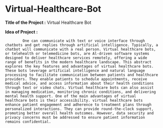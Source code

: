 # Virtual-Healthcare-Bot

**Title of the Project :** Virtual Healthcare Bot

**Idea of Project :** 


            One can communicate with text or voice interface through chatbots and get replies through artificial intelligence. Typically, a chatbot will communicate with a real person. Virtual healthcare bots, or telehealth or telemedicine bots, are Al-driven software systems designed to deliver healthcare services remotely, offering a wide range of benefits in the modern healthcare landscape. This abstract explores the key features and advantages of virtual healthcare bots. These bots leverage artificial intelligence and natural language processing to facilitate communication between patients and healthcare providers. They enable patients to schedule appointments, receive medical advice, and access information about their health conditions through text or video chats. Virtual healthcare bots can also assist in managing medication, monitoring chronic conditions, and delivering mental health support. One of the main advantages of virtual healthcare bots is their accessibility. virtual healthcare bots enhance patient engagement and adherence to treatment plans through personalized interactions. They can provide round-the-clock support, promoting better overall health outcomes. However, data security and privacy concerns must be addressed to ensure patient information remains confidential.

